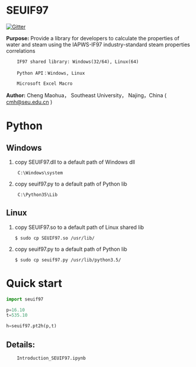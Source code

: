 # SEUIF97

[![Gitter](https://badges.gitter.im/Py03013052/SEUIF97.svg)](https://gitter.im/Py03013052/SEUIF97?utm_source=badge&utm_medium=badge&utm_campaign=pr-badge)

**Purpose:** Provide a library for developers to calculate the properties of water and steam using the IAPWS-IF97 industry-standard steam properties correlations

        IF97 shared library: Windows(32/64), Linux(64)
        
        Python API：Windows, Linux
        
        Microsoft Excel Macro

**Author:** Cheng Maohua， Southeast University， Najing，China  ( cmh@seu.edu.cn )

# Python 

## Windows 
  
1. copy SEUIF97.dll  to a default path of Windows dll
      
        C:\Windows\system
   
2. copy seuif97.py to a default path of Python lib
    
        C:\Python35\Lib 
   
##  Linux   
    
 1. copy SEUIF97.so  to a default path of Linux shared lib
   
        $ sudo cp SEUIF97.so /usr/lib/

 2. copy seuif97.py to a default path of Python lib
   
        $ sudo cp seuif97.py /usr/lib/python3.5/
        
# Quick start

```python
import seuif97

p=16.10
t=535.10

h=seuif97.pt2h(p,t)
```
 
## Details:

        Introduction_SEUIF97.ipynb
